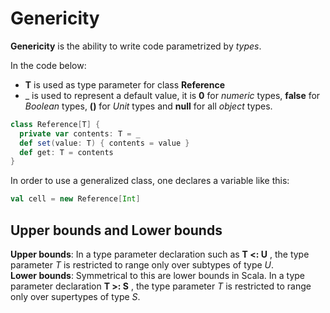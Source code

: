 Genericity
==========
**Genericity** is the ability to write code parametrized by *types*.

In the code below:

* **T** is used as type parameter for class **Reference**
* _ is used to represent a default value, it is **0** for *numeric*  types, **false** for *Boolean* types, **()** for *Unit* types and **null** for all *object* types.

```scala
class Reference[T] {
  private var contents: T = _
  def set(value: T) { contents = value }
  def get: T = contents
}
```

In order to use a generalized class, one declares a variable like this:
```scala
val cell = new Reference[Int]
```

Upper bounds and Lower bounds
----------------------------
**Upper bounds**: In a type parameter declaration such as **T <: U** , the type parameter *T* is restricted to range only over subtypes of type *U*.  
**Lower bounds**: Symmetrical to this are lower bounds in Scala. In a type parameter declaration **T >: S** , the type parameter *T* is restricted to range only over supertypes of type *S*.
